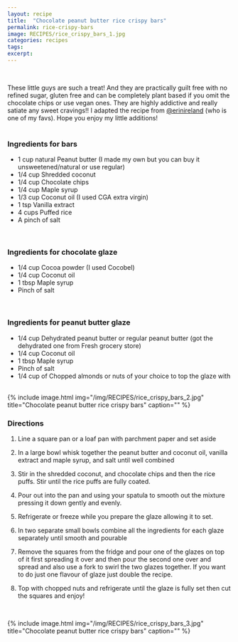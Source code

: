 ```yaml
---
layout: recipe
title:  "Chocolate peanut butter rice crispy bars"
permalink: rice-crispy-bars
image: RECIPES/rice_crispy_bars_1.jpg
categories: recipes
tags:
excerpt:
---
```


<br>

These little guys are such a treat! And they are practically guilt free with no refined sugar, gluten free  and can be completely plant based if you omit the chocolate chips or use vegan ones.
They are highly addictive and really satiate any sweet cravings!! I adapted the recipe from [@erinireland](https://www.instagram.com/erinireland) (who is one of my favs). Hope you enjoy my little additions!
<br>
<br>

### Ingredients for bars

* 1 cup natural Peanut butter (I made my own but you can buy it unsweetened/natural or use regular)
* 1/4 cup Shredded coconut
* 1/4 cup Chocolate chips
* 1/4 cup Maple syrup
* 1/3 cup Coconut oil (I used CGA extra virgin)
* 1 tsp Vanilla extract
* 4 cups Puffed rice
* A pinch of salt
<br>

### Ingredients for chocolate glaze

* 1/4 cup Cocoa powder (I used Cocobel)
* 1/4 cup Coconut oil
* 1 tbsp Maple syrup
* Pinch of salt
<br>

### Ingredients for peanut butter glaze

* 1/4 cup Dehydrated peanut butter or regular peanut butter (got the dehydrated one from Fresh grocery store)
* 1/4 cup Coconut oil
* 1 tbsp Maple syrup
* Pinch of salt
* 1/4 cup of Chopped almonds or nuts of your choice to top the glaze with
<br>
{% include image.html
            img="/img/RECIPES/rice_crispy_bars_2.jpg"
            title="Chocolate peanut butter rice crispy bars"
            caption="" %}

### Directions

1. Line a square pan or a loaf pan with parchment paper and set aside

1. In a large bowl whisk together the peanut butter and coconut oil, vanilla extract and maple syrup, and salt until well combined

1. Stir in the shredded coconut, and chocolate chips and then the rice puffs. Stir until the rice puffs are fully coated.

1. Pour out into the pan and using your spatula to smooth out the mixture pressing it down gently and evenly.

1. Refrigerate or freeze while you prepare the glaze allowing it to set.

1. In two separate small bowls combine all the ingredients for each glaze separately until
smooth and pourable

1. Remove the squares from the fridge and pour one of the glazes on top of it first spreading it over and then pour the second one over and spread and also use a fork to swirl the two glazes together. If you want to do just one flavour of glaze just double the recipe.

1. Top with chopped nuts and refrigerate until the glaze is fully set then cut the squares and enjoy!


<br>

{% include image.html
            img="/img/RECIPES/rice_crispy_bars_3.jpg"
            title="Chocolate peanut butter rice crispy bars"
            caption="" %}
